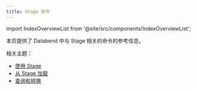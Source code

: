 ```yaml
---
title: Stage 命令
---
```

import IndexOverviewList from '@site/src/components/IndexOverviewList';

本页提供了 Databend 中与 Stage 相关的命令的参考信息。

<IndexOverviewList />

相关主题：

- [使用 Stage](/guides/load-data/stage/)
- [从 Stage 加载](/guides/load-data/load/stage)
- [查询和转换](/guides/load-data/transform/querying-stage)